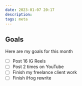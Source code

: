 ```yaml
---
date: 2023-01-07 20:17
description: 
tags: meta
---
```


## Goals
Here are my goals for this month
- [ ] Post 16 IG Reels
- [ ] Post 2 times on YouTube
- [ ] Finish my freelance client work
- [ ] Finish iHog rewrite